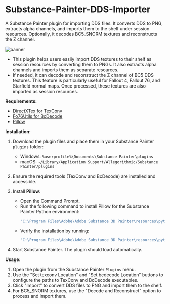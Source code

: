 # Substance-Painter-DDS-Importer

A Substance Painter plugin for importing DDS files. It converts DDS to PNG, extracts alpha channels, and imports them to the shelf under session resources. Optionally, it decodes BC5_SNORM textures and reconstructs the Z channel.

![banner](https://staticdelivery.nexusmods.com/mods/2295/images/1044/1044-1726769824-1173798291.png)

- This plugin helps users easily import DDS textures to their shelf as session resources by converting them to PNGs. It also extracts alpha channels and imports them as separate resources.
- If needed, it can decode and reconstruct the Z channel of BC5 DDS textures. This feature is particularly useful for Fallout 4, Fallout 76, and Starfield normal maps. Once processed, these textures are also imported as session resources.

**Requirements:**
- [DirectXTex for TexConv](https://github.com/microsoft/DirectXTex)
- [Fo76Utils for BcDecode](https://github.com/fo76utils/fo76utils)
- [Pillow](https://pypi.org/project/pillow/)

**Installation:**
1. Download the plugin files and place them in your Substance Painter `plugins` folder:
   - Windows: `%userprofile%\Documents\Substance Painter\plugins`
   - macOS: `~/Library/Application Support/Allegorithmic/Substance Painter/plugins`

2. Ensure the required tools (TexConv and BcDecode) are installed and accessible.

3. Install **Pillow**:
   - Open the Command Prompt.
   - Run the following command to install Pillow for the Substance Painter Python environment:
     ```bash
     "C:\Program Files\Adobe\Adobe Substance 3D Painter\resources\pythonsdk\python.exe" -m pip install Pillow
     ```
   - Verify the installation by running:
     ```bash
     "C:\Program Files\Adobe\Adobe Substance 3D Painter\resources\pythonsdk\python.exe" -m pip show Pillow
     ```

4. Start Substance Painter. The plugin should load automatically.

**Usage:**
1. Open the plugin from the Substance Painter `Plugins` menu.
2. Use the "Set texconv Location" and "Set bcdecode Location" buttons to configure the paths to TexConv and BcDecode executables.
3. Click "Import" to convert DDS files to PNG and import them to the shelf.
4. For BC5_SNORM textures, use the "Decode and Reconstruct" option to process and import them.
